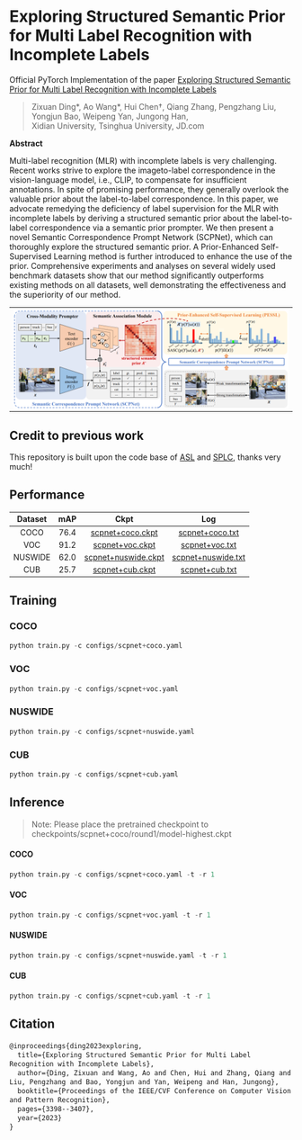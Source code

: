 # Exploring Structured Semantic Prior for Multi Label Recognition with Incomplete Labels

Official PyTorch Implementation of the paper [Exploring Structured Semantic Prior
for Multi Label Recognition with Incomplete Labels](https://openaccess.thecvf.com/content/CVPR2023/papers/Ding_Exploring_Structured_Semantic_Prior_for_Multi_Label_Recognition_With_Incomplete_CVPR_2023_paper.pdf)

> Zixuan Ding*, Ao Wang*, Hui Chen†, Qiang Zhang, Pengzhang Liu, Yongjun Bao, Weipeng Yan, Jungong Han,
> <br/> Xidian University, Tsinghua University, JD.com


**Abstract**

Multi-label recognition (MLR) with incomplete labels is very challenging. Recent works strive to explore the imageto-label correspondence in the vision-language model, i.e., CLIP, to compensate for insufficient annotations. In spite of promising performance, they generally overlook the
valuable prior about the label-to-label correspondence. In this paper, we advocate remedying the deficiency of label supervision for the MLR with incomplete labels by deriving a structured semantic prior about the label-to-label correspondence via a semantic prior prompter. We then present a novel Semantic Correspondence Prompt Network (SCPNet), which can thoroughly explore the structured semantic prior. A Prior-Enhanced Self-Supervised Learning method is further introduced to enhance the use of the prior. Comprehensive experiments and analyses on several widely used
benchmark datasets show that our method significantly outperforms existing methods on all datasets, well demonstrating the effectiveness and the superiority of our method.

<p align="center">
 <table class="tg">
  <tr>
    <td class="tg-c3ow"><img src="./figures/overview.png" align="center" width="600" ></td>
  </tr>
</table>
</p>


## Credit to previous work
This repository is built upon the code base of [ASL](https://github.com/Alibaba-MIIL/ASL) and [SPLC](https://github.com/xinyu1205/robust-loss-mlml), thanks very much!

## Performance

| Dataset | mAP | Ckpt | Log |
|:---: | :---: | :---: | :---: |
| COCO | 76.4 | [scpnet+coco.ckpt](https://github.com/jameslahm/SCPNet/releases/download/v1.0/scpnet+coco.ckpt)  | [scpnet+coco.txt](logs/scpnet+coco.txt) |
| VOC | 91.2 | [scpnet+voc.ckpt](https://github.com/jameslahm/SCPNet/releases/download/v1.0/scpnet+voc.ckpt) | [scpnet+voc.txt](logs/scpnet+voc.txt) |
| NUSWIDE | 62.0 | [scpnet+nuswide.ckpt](https://github.com/jameslahm/SCPNet/releases/download/v1.0/scpnet+nuswide.ckpt)  | [scpnet+nuswide.txt](logs/scpnet+nuswide.txt) |
| CUB | 25.7 | [scpnet+cub.ckpt](https://github.com/jameslahm/SCPNet/releases/download/v1.0/scpnet+cub.ckpt) | [scpnet+cub.txt](logs/scpnet+cub.txt) |

## Training

### COCO
```python
python train.py -c configs/scpnet+coco.yaml
```

### VOC
```python
python train.py -c configs/scpnet+voc.yaml
```

### NUSWIDE
```python
python train.py -c configs/scpnet+nuswide.yaml
```

### CUB
```python
python train.py -c configs/scpnet+cub.yaml
```

## Inference

> Note: Please place the pretrained checkpoint to checkpoints/scpnet+coco/round1/model-highest.ckpt

#### COCO
```python
python train.py -c configs/scpnet+coco.yaml -t -r 1
```

#### VOC
```python
python train.py -c configs/scpnet+voc.yaml -t -r 1
```

#### NUSWIDE
```python
python train.py -c configs/scpnet+nuswide.yaml -t -r 1
```

#### CUB
```python
python train.py -c configs/scpnet+cub.yaml -t -r 1
```

## Citation
```
@inproceedings{ding2023exploring,
  title={Exploring Structured Semantic Prior for Multi Label Recognition with Incomplete Labels},
  author={Ding, Zixuan and Wang, Ao and Chen, Hui and Zhang, Qiang and Liu, Pengzhang and Bao, Yongjun and Yan, Weipeng and Han, Jungong},
  booktitle={Proceedings of the IEEE/CVF Conference on Computer Vision and Pattern Recognition},
  pages={3398--3407},
  year={2023}
}
```
